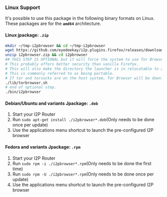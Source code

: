### Linux Support

It's possible to use this package in the following binary formats on
Linux. These packages are for the **`amd64`** architecture.

#### Linux jpackage: `.zip`

```sh
mkdir ~/tmp-i2pbrowser && cd ~/tmp-i2pbrowser
wget https://github.com/eyedeekay/i2p.plugins.firefox/releases/download/1.0.2/i2pbrowser.zip
unzip i2pbrowser.zip && cd i2pbrowser
## THIS STEP IS OPTIONAL but it will force the system to use Tor Browser from within the i2pbrowser directory.
# This probably offers better security than vanilla Firefox.
# This will also make the directory the launcher is in relocatable to a flash drive, for instance.
# This is commonly referred to as being portable.
# If tor and torsocks are on the host system, Tor Browser will be downloaded over Tor.
./lib/torbrowser.sh 
# end of optional step.
./bin/i2pbrowser
```

#### Debian/Ubuntu and variants Jpackage: `.deb`

1. Start your I2P Router
2. Run `sudo apt-get install ./i2pbrowser*.deb`(Only needs to be done once per update)
3. Use the applications menu shortcut to launch the pre-configured I2P browser

#### Fedora and variants Jpackage: `.rpm`

1. Start your I2P Router
2. Run `sudo rpm -i ./i2pbrowser*.rpm`(Only needs to be done the first time)
3. Run `sudo rpm -U ./i2pbrowser*.rpm`(Only needs to be done once per update)
4. Use the applications menu shortcut to launch the pre-configured I2P browser

